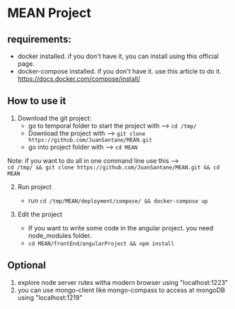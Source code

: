 # MEAN Project

requirements:
----------------------
   - docker installed. if you don't have it, you can install using this official page.
   - docker-compose installed. if you don't have it. use this article to do it. https://docs.docker.com/compose/install/

How to use it
----------------------
1) Download the git project: 
    * go to temporal folder to start the project with  --> `cd /tmp/`
    * Download the project with --> `git clone https://github.com/JuanSantane/MEAN.git`
    * go into project folder with --> `cd MEAN`

  Note: if you want to do all in one command line use this  -->  
  `cd /tmp/ && git clone https://github.com/JuanSantane/MEAN.git && cd MEAN`

2) Run project
   - run  `cd /tmp/MEAN/deployment/compose/ && docker-compose up`

3) Edit the project
   - If you want to write some code in the angular project. you need node_modules folder.
    *  `cd MEAN/frontEnd/angularProject && npm install`


Optional
---------------------
1) explore node server rutes witha modern browser  using "localhost:1223"
2) you can use mongo-client like mongo-compass to access at mongoDB using "localhost:1219"


